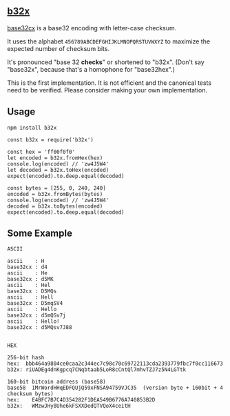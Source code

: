 [b32x](https://word.site/2019/11/13/base32x/)
---

[base32cx](https://word.site/2019/11/13/base32cx/) is a base32 encoding with letter-case checksum.

It uses the alphabet `456789ABCDEFGHIJKLMNOPQRSTUVWXYZ` to maximize the expected number of checksum bits.

It's pronounced "base 32 **checks**" or shortened to "b32x". (Don't say "base32x", because that's a homophone for "base32hex".)

This is the first implementation. It is not efficient and the canonical tests need to be verified. Please consider making your own implementation.

Usage
---

`npm install b32x`

```
const b32x = require('b32x')

const hex = 'ff00f0f0'
let encoded = b32x.fromHex(hex)
console.log(encoded) // 'zw4J5W4'
let decoded = b32x.toHex(encoded)
expect(encoded).to.deep.equal(decoded)

const bytes = [255, 0, 240, 240]
encoded = b32x.fromBytes(bytes)
console.log(encoded) // 'zw4J5W4'
decoded = b32x.toBytes(encoded)
expect(encoded).to.deep.equal(decoded)
```

Some Example
---

```
ASCII

ascii    : H
base32cx : d4
ascii    : He
base32cx : d5MK
ascii    : Hel
base32cx : D5MQs
ascii    : Hell
base32cx : D5mqSV4
ascii    : Hello
base32cx : d5mQSv7j
ascii    : Hello!
base32cx : d5MQsv7J88


HEX

256-bit hash
hex:  bbb464a9804ce0caa2c344ec7c98c70c69722113cda2393779fbc7f0cc116673
b32x: riUADEg4dnKgpcq7CNqbtaab5LoR8cCntQl7mhvTZJ7z5N4LGTtk

160-bit bitcoin address (base58)
base58  1MrWordHHqEDFQUjQ59xFNSA94759VJC35  (version byte + 160bit + 4 checksum bytes)
hex:    E4BFC7B7C4D354282F1DEA549B6776A740853B2D
b32x:   WMzwJHy8Uhe6kFSXXDedQTVQoX4ceitH
```


